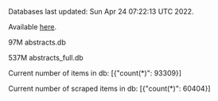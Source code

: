 Databases last updated: Sun Apr 24 07:22:13 UTC 2022. 

Available [here](https://github.com/cbeauhilton/ash-db/releases).


97M	abstracts.db

537M	abstracts_full.db

Current number of items in db:
[{"count(*)": 93309}]

Current number of scraped items in db:
[{"count(*)": 60404}]
